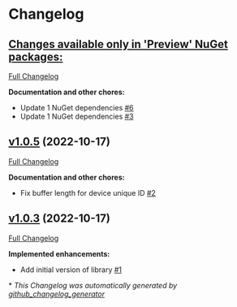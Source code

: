 # Changelog

## [**Changes available only in 'Preview' NuGet packages:**](https://github.com/nanoframework/nanoFramework.Hardware.GiantGecko/tree/HEAD)

[Full Changelog](https://github.com/nanoframework/nanoFramework.Hardware.GiantGecko/compare/v1.0.5...HEAD)

**Documentation and other chores:**

- Update 1 NuGet dependencies [\#6](https://github.com/nanoframework/nanoFramework.Hardware.GiantGecko/pull/6)
- Update 1 NuGet dependencies [\#3](https://github.com/nanoframework/nanoFramework.Hardware.GiantGecko/pull/3)

## [v1.0.5](https://github.com/nanoframework/nanoFramework.Hardware.GiantGecko/tree/v1.0.5) (2022-10-17)

[Full Changelog](https://github.com/nanoframework/nanoFramework.Hardware.GiantGecko/compare/v1.0.3...v1.0.5)

**Documentation and other chores:**

- Fix buffer length for device unique ID [\#2](https://github.com/nanoframework/nanoFramework.Hardware.GiantGecko/pull/2)

## [v1.0.3](https://github.com/nanoframework/nanoFramework.Hardware.GiantGecko/tree/v1.0.3) (2022-10-17)

[Full Changelog](https://github.com/nanoframework/nanoFramework.Hardware.GiantGecko/compare/4623f5de96220362484a8c1a59bc2c0b184817ff...v1.0.3)

**Implemented enhancements:**

- Add initial version of library [\#1](https://github.com/nanoframework/nanoFramework.Hardware.GiantGecko/pull/1)



\* *This Changelog was automatically generated by [github_changelog_generator](https://github.com/github-changelog-generator/github-changelog-generator)*
